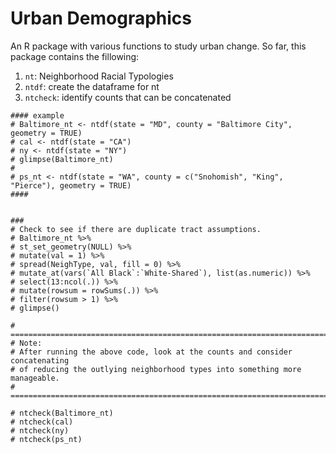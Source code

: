 # Urban Demographics

An R package with various functions to study urban change. So far, this package contains the fillowing: 

1. `nt`: Neighborhood Racial Typologies
2. `ntdf`: create the dataframe for nt
3. `ntcheck`: identify counts that can be concatenated

```
#### example
# Baltimore_nt <- ntdf(state = "MD", county = "Baltimore City", geometry = TRUE)
# cal <- ntdf(state = "CA")
# ny <- ntdf(state = "NY")
# glimpse(Baltimore_nt)
# 
# ps_nt <- ntdf(state = "WA", county = c("Snohomish", "King", "Pierce"), geometry = TRUE)
####


### 
# Check to see if there are duplicate tract assumptions. 
# Baltimore_nt %>% 
# st_set_geometry(NULL) %>% 
# mutate(val = 1) %>%
# spread(NeighType, val, fill = 0) %>% 
# mutate_at(vars(`All Black`:`White-Shared`), list(as.numeric)) %>% 
# select(13:ncol(.)) %>% 
# mutate(rowsum = rowSums(.)) %>% 
# filter(rowsum > 1) %>% 
# glimpse()

# ==========================================================================
# Note: 
# After running the above code, look at the counts and consider concatenating 
# of reducing the outlying neighborhood types into something more manageable. 
# ==========================================================================

# ntcheck(Baltimore_nt)
# ntcheck(cal)
# ntcheck(ny)
# ntcheck(ps_nt)
```
